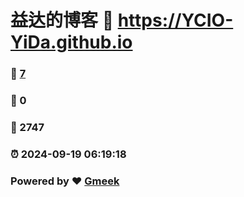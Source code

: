 # 益达的博客 :link: https://YCIO-YiDa.github.io 
### :page_facing_up: [7](https://YCIO-YiDa.github.io/tag.html) 
### :speech_balloon: 0 
### :hibiscus: 2747 
### :alarm_clock: 2024-09-19 06:19:18 
### Powered by :heart: [Gmeek](https://github.com/Meekdai/Gmeek)

